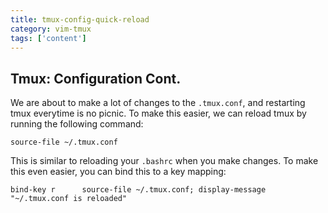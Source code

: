 ```yaml
---
title: tmux-config-quick-reload
category: vim-tmux
tags: ['content']
---
```


Tmux:  Configuration Cont.
--------------------------

We are about to make a lot of changes to the `.tmux.conf`, and restarting tmux
everytime is no picnic.  To make this easier, we can reload tmux by running the
following command:

    source-file ~/.tmux.conf

This is similar to reloading your `.bashrc` when you make changes.  To make
this even easier, you can bind this to a key mapping:

    bind-key r      source-file ~/.tmux.conf; display-message "~/.tmux.conf is reloaded"

